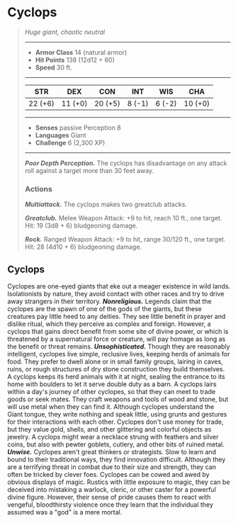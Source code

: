 # Cyclops
>*Huge giant, chaotic neutral*
>___
>- **Armor Class** 14 (natural armor)
>- **Hit Points** 138 (12d12 + 60)
>- **Speed** 30 ft.
>___
>|STR|DEX|CON|INT|WIS|CHA|
>|:---:|:---:|:---:|:---:|:---:|:---:|
>|22 (+6)|11 (+0)|20 (+5)|8 (-1)|6 (-2)|10 (+0)|
>___
>- **Senses** passive Perception 8
>- **Languages** Giant
>- **Challenge** 6 (2,300 XP)
>___
>***Poor Depth Perception.*** The cyclops has disadvantage on any attack roll against a target more than 30 feet away.  
>
>### Actions
>***Multiattack.*** The cyclops makes two greatclub attacks.  
>
>***Greatclub.*** Melee Weapon Attack: +9 to hit, reach 10 ft., one target. Hit: 19 (3d8 + 6) bludgeoning damage.  
>
>***Rock.*** Ranged Weapon Attack: +9 to hit, range 30/120 ft., one target. Hit: 28 (4d10 + 6) bludgeoning damage.
## Cyclops
Cyclopes are one-eyed giants that eke out a meager existence in wild lands. Isolationists by nature, they avoid contact with other races and try to drive away strangers in their territory.
***Nonreligious.*** Legends claim that the cyclopes are the spawn of one of the gods of the giants, but these creatures pay little heed to any deities. They see little benefit in prayer and dislike ritual, which they perceive as complex and foreign. However, a cyclops that gains direct benefit from some site of divine power, or which is threatened by a supernatural force or creature, will pay homage as long as the benefit or threat remains.
***Unsophisticated.*** Though they are reasonably intelligent, cyclopes live simple, reclusive lives, keeping herds of animals for food. They prefer to dwell alone or in small family groups, lairing in caves, ruins, or rough structures of dry stone construction they build themselves. A cyclops keeps its herd animals with it at night, sealing the entrance to its home with boulders to let it serve double duty as a barn.
A cyclops lairs within a day's journey of other cyclopes, so that they can meet to trade goods or seek mates. They craft weapons and tools of wood and stone, but will use metal when they can find it. Although cyclopes understand the Giant tongue, they write nothing and speak little, using grunts and gestures for their interactions with each other. Cyclopes don't use money for trade, but they value gold, shells, and other glittering and colorful objects as jewelry. A cyclops might wear a necklace strung with feathers and silver coins, but also with pewter goblets, cutlery, and other bits of ruined metal.
***Unwise.*** Cyclopes aren't great thinkers or strategists. Slow to learn and bound to their traditional ways, they find innovation difficult. Although they are a terrifying threat in combat due to their size and strength, they can often be tricked by clever foes. Cyclopes can be cowed and awed by obvious displays of magic. Rustics with little exposure to magic, they can be deceived into mistaking a warlock, cleric, or other caster for a powerful divine figure. However, their sense of pride causes them to react with vengeful, bloodthirsty violence once they learn that the individual they assumed was a "god" is a mere mortal.